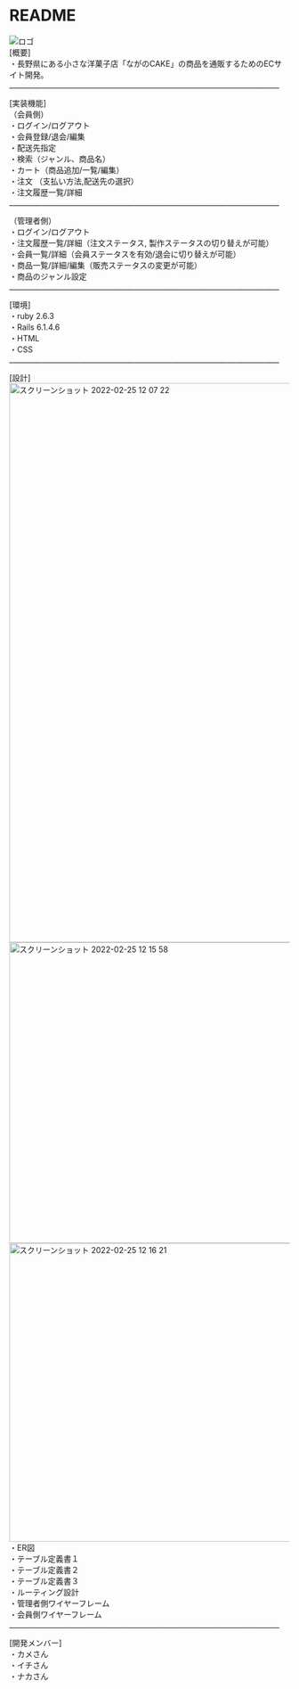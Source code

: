 # README
![ロゴ](https://user-images.githubusercontent.com/96915278/155647542-e0256a3e-beec-493a-b210-1f02e31273fd.png)
<br>
[概要]<br>
・長野県にある小さな洋菓子店「ながのCAKE」の商品を通販するためのECサイト開発。<br>
____________________________________________________________________________<br>

[実装機能]<br>
（会員側）<br>
・ログイン/ログアウト<br>
・会員登録/退会/編集<br>
・配送先指定<br>
・検索（ジャンル、商品名）<br>
・カート（商品追加/一覧/編集）<br>
・注文 （支払い方法,配送先の選択）<br>
・注文履歴一覧/詳細<br>
____________________________________________________________________________<br>

（管理者側）<br>
・ログイン/ログアウト<br>
・注文履歴一覧/詳細（注文ステータス, 製作ステータスの切り替えが可能）<br>
・会員一覧/詳細（会員ステータスを有効/退会に切り替えが可能）<br>
・商品一覧/詳細/編集（販売ステータスの変更が可能）<br>
・商品のジャンル設定<br>
____________________________________________________________________________<br>

[環境]<br>
・ruby 2.6.3<br>
・Rails 6.1.4.6<br>
・HTML<br>
・CSS<br>
____________________________________________________________________________<br>

[設計]<br>
<img width="1004" alt="スクリーンショット 2022-02-25 12 07 22" src="https://user-images.githubusercontent.com/95997394/155646455-ba6e0227-0687-493a-b0ca-258fc3a40538.png">
<img width="540" alt="スクリーンショット 2022-02-25 12 15 58" src="https://user-images.githubusercontent.com/95997394/155647142-553d1031-2f1f-4edb-a8fe-5a10cabd260f.png">
<img width="536" alt="スクリーンショット 2022-02-25 12 16 21" src="https://user-images.githubusercontent.com/95997394/155647160-8524f5af-27ad-4288-8ce2-1025712416cb.png"><br>
・ER図<br>
・テーブル定義書１<br>
・テーブル定義書２<br>
・テーブル定義書３<br>
・ルーティング設計<br>
・管理者側ワイヤーフレーム<br>
・会員側ワイヤーフレーム<br>
____________________________________________________________________________<br>

[開発メンバー]<br>
・カメさん<br>
・イチさん<br>
・ナカさん<br>
